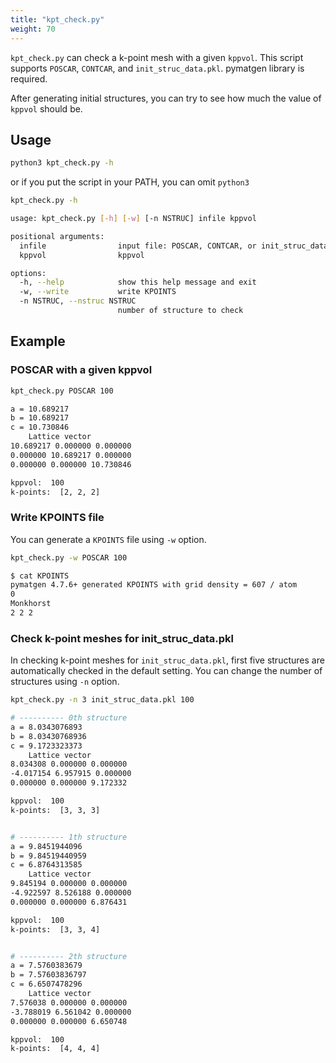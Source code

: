 ```yaml
---
title: "kpt_check.py"
weight: 70
---
```


`kpt_check.py` can check a k-point mesh with a given `kppvol`.
This script supports `POSCAR`, `CONTCAR`, and `init_struc_data.pkl`.
pymatgen library is required.

After generating initial structures, you can try to see how much the value of `kppvol` should be.

## Usage
``` zsh
python3 kpt_check.py -h
```
or if you put the script in your PATH, you can omit `python3`
``` zsh
kpt_check.py -h
```
``` bash
usage: kpt_check.py [-h] [-w] [-n NSTRUC] infile kppvol

positional arguments:
  infile                input file: POSCAR, CONTCAR, or init_struc_data.pkl
  kppvol                kppvol

options:
  -h, --help            show this help message and exit
  -w, --write           write KPOINTS
  -n NSTRUC, --nstruc NSTRUC
                        number of structure to check
```

## Example

### POSCAR with a given kppvol

``` bash
kpt_check.py POSCAR 100
```
``` bash
a = 10.689217
b = 10.689217
c = 10.730846
    Lattice vector
10.689217 0.000000 0.000000
0.000000 10.689217 0.000000
0.000000 0.000000 10.730846

kppvol:  100
k-points:  [2, 2, 2]
```

### Write KPOINTS file

You can generate a `KPOINTS` file using `-w` option.

``` bash
kpt_check.py -w POSCAR 100
```
``` bash
$ cat KPOINTS
pymatgen 4.7.6+ generated KPOINTS with grid density = 607 / atom
0
Monkhorst
2 2 2
```

### Check k-point meshes for init_struc_data.pkl

In checking k-point meshes for `init_struc_data.pkl`, first five structures are automatically checked in the default setting.
You can change the number of structures using `-n` option.

``` bash
kpt_check.py -n 3 init_struc_data.pkl 100
```
``` bash
# ---------- 0th structure
a = 8.0343076893
b = 8.03430768936
c = 9.1723323373
    Lattice vector
8.034308 0.000000 0.000000
-4.017154 6.957915 0.000000
0.000000 0.000000 9.172332

kppvol:  100
k-points:  [3, 3, 3]


# ---------- 1th structure
a = 9.8451944096
b = 9.84519440959
c = 6.8764313585
    Lattice vector
9.845194 0.000000 0.000000
-4.922597 8.526188 0.000000
0.000000 0.000000 6.876431

kppvol:  100
k-points:  [3, 3, 4]


# ---------- 2th structure
a = 7.5760383679
b = 7.57603836797
c = 6.6507478296
    Lattice vector
7.576038 0.000000 0.000000
-3.788019 6.561042 0.000000
0.000000 0.000000 6.650748

kppvol:  100
k-points:  [4, 4, 4]
```
